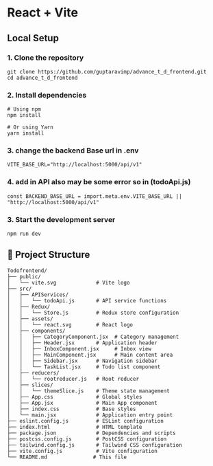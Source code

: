 # React + Vite

## Local Setup
### 1. Clone the repository
```
git clone https://github.com/guptaravimp/advance_t_d_frontend.git
cd advance_t_d_frontend

```
### 2. Install dependencies
```
# Using npm
npm install

# Or using Yarn
yarn install

```
### 3. change the backend Base url in .env 
```
VITE_BASE_URL="http://localhost:5000/api/v1"
```

### 4. add in API also may be some error so in (todoApi.js)

```
const BACKEND_BASE_URL = import.meta.env.VITE_BASE_URL || "http://localhost:5000/api/v1"

```

### 3. Start the development server
```
npm run dev
```

## 📁 Project Structure

```
Todofrontend/
├── public/
│   └── vite.svg             # Vite logo
├── src/
│   ├── APIServices/
│   │   └── todoApi.js       # API service functions
│   ├── Redux/
│   │   └── Store.js         # Redux store configuration
│   ├── assets/
│   │   └── react.svg        # React logo
│   ├── components/
│   │   ├── CategoryComponent.jsx  # Category management
│   │   ├── Header.jsx       # Application header
│   │   ├── InboxComponent.jsx     # Inbox view
│   │   ├── MainComponent.jsx      # Main content area
│   │   ├── Sidebar.jsx      # Navigation sidebar
│   │   └── TaskList.jsx     # Todo list component
│   ├── reducers/
│   │   └── rootreducer.js   # Root reducer
│   ├── slices/
│   │   └── themeSlice.js    # Theme state management
│   ├── App.css              # Global styles
│   ├── App.jsx              # Main App component
│   ├── index.css            # Base styles
│   └── main.jsx             # Application entry point
├── eslint.config.js         # ESLint configuration
├── index.html               # HTML template
├── package.json             # Dependencies and scripts
├── postcss.config.js        # PostCSS configuration
├── tailwind.config.js       # Tailwind CSS configuration
├── vite.config.js           # Vite configuration
└── README.md               # This file
```


